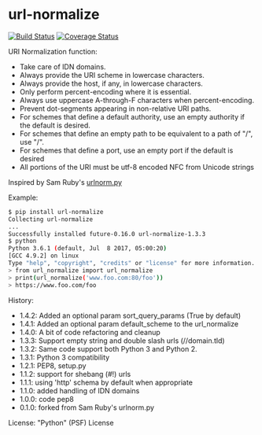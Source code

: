 url-normalize
=============

[![Build Status](https://travis-ci.org/niksite/url-normalize.svg?branch=master)](https://travis-ci.org/niksite/url-normalize)
[![Coverage Status](https://coveralls.io/repos/github/niksite/url-normalize/badge.svg?branch=master)](https://coveralls.io/github/niksite/url-normalize?branch=master)

URI Normalization function:

* Take care of IDN domains.
* Always provide the URI scheme in lowercase characters.
* Always provide the host, if any, in lowercase characters.
* Only perform percent-encoding where it is essential.
* Always use uppercase A-through-F characters when percent-encoding.
* Prevent dot-segments appearing in non-relative URI paths.
* For schemes that define a default authority, use an empty authority if the default is desired.
* For schemes that define an empty path to be equivalent to a path of "/", use "/".
* For schemes that define a port, use an empty port if the default is desired
* All portions of the URI must be utf-8 encoded NFC from Unicode strings

Inspired by Sam Ruby's [urlnorm.py](http://intertwingly.net/blog/2004/08/04/Urlnorm)

Example:

```sh
$ pip install url-normalize
Collecting url-normalize
...
Successfully installed future-0.16.0 url-normalize-1.3.3
$ python
Python 3.6.1 (default, Jul  8 2017, 05:00:20)
[GCC 4.9.2] on linux
Type "help", "copyright", "credits" or "license" for more information.
> from url_normalize import url_normalize
> print(url_normalize('www.foo.com:80/foo'))
> https://www.foo.com/foo
```

History:

* 1.4.2: Added an optional param sort_query_params (True by default)
* 1.4.1: Added an optional param default_scheme to the url_normalize
* 1.4.0: A bit of code refactoring and cleanup
* 1.3.3: Support empty string and double slash urls (//domain.tld)
* 1.3.2: Same code support both Python 3 and Python 2.
* 1.3.1: Python 3 compatibility
* 1.2.1: PEP8, setup.py
* 1.1.2: support for shebang (#!) urls
* 1.1.1: using 'http' schema by default when appropriate
* 1.1.0: added handling of IDN domains
* 1.0.0: code pep8
* 0.1.0: forked from Sam Ruby's urlnorm.py

License: "Python" (PSF) License

